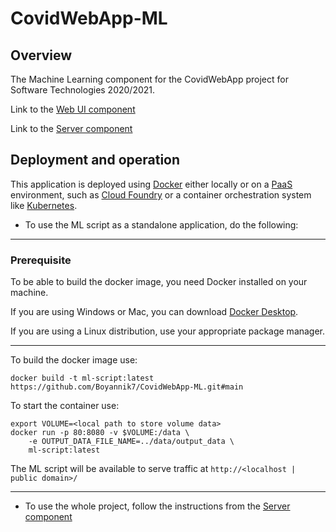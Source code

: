 # CovidWebApp-ML

## Overview
The Machine Learning component for the CovidWebApp project for Software Technologies 2020/2021.

Link to the [Web UI component](https://github.com/Boyannik7/CovidWebApp-front-end)

Link to the [Server component](https://github.com/Boyannik7/CovidWebApp-server)

## Deployment and operation

This application is deployed using [Docker](https://www.docker.com/) either locally or on a 
[PaaS](https://azure.microsoft.com/en-us/overview/what-is-paas/) environment, such as [Cloud Foundry](https://www.cloudfoundry.org/)
or a container orchestration system like [Kubernetes](https://kubernetes.io/).

- To use the ML script as a standalone application, do the following:

---
### Prerequisite
To be able to build the docker image, you need Docker installed on your machine.

If you are using Windows or Mac, you can download [Docker Desktop](https://www.docker.com/products/docker-desktop).

If you are using a Linux distribution, use your appropriate package manager.

---

To build the docker image use:
```
docker build -t ml-script:latest https://github.com/Boyannik7/CovidWebApp-ML.git#main
```
To start the container use:
```
export VOLUME=<local path to store volume data>
docker run -p 80:8080 -v $VOLUME:/data \
    -e OUTPUT_DATA_FILE_NAME=../data/output_data \
    ml-script:latest
```

The ML script will be available to serve traffic at `http://<localhost | public domain>/`

---

- To use the whole project, follow the instructions from the [Server component](https://github.com/Boyannik7/CovidWebApp-server)
